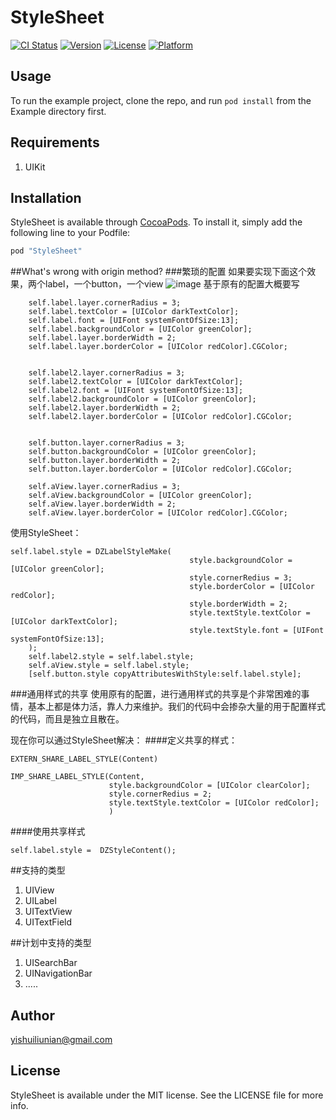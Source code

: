 # StyleSheet

[![CI Status](http://img.shields.io/travis/dongzhao/StyleSheet.svg?style=flat)](https://travis-ci.org/dongzhao/StyleSheet)
[![Version](https://img.shields.io/cocoapods/v/StyleSheet.svg?style=flat)](http://cocoapods.org/pods/StyleSheet)
[![License](https://img.shields.io/cocoapods/l/StyleSheet.svg?style=flat)](http://cocoapods.org/pods/StyleSheet)
[![Platform](https://img.shields.io/cocoapods/p/StyleSheet.svg?style=flat)](http://cocoapods.org/pods/StyleSheet)

## Usage

To run the example project, clone the repo, and run `pod install` from the Example directory first.

## Requirements

1. UIKit

## Installation

StyleSheet is available through [CocoaPods](http://cocoapods.org). To install
it, simply add the following line to your Podfile:

```ruby
pod "StyleSheet"
```


##What's wrong with origin method?
###繁琐的配置
如果要实现下面这个效果，两个label，一个button，一个view
![image](readmeImgs/demo.jpeg)
基于原有的配置大概要写

```
    self.label.layer.cornerRadius = 3;
    self.label.textColor = [UIColor darkTextColor];
    self.label.font = [UIFont systemFontOfSize:13];
    self.label.backgroundColor = [UIColor greenColor];
    self.label.layer.borderWidth = 2;
    self.label.layer.borderColor = [UIColor redColor].CGColor;
    
    
    self.label2.layer.cornerRadius = 3;
    self.label2.textColor = [UIColor darkTextColor];
    self.label2.font = [UIFont systemFontOfSize:13];
    self.label2.backgroundColor = [UIColor greenColor];
    self.label2.layer.borderWidth = 2;
    self.label2.layer.borderColor = [UIColor redColor].CGColor;
    
    
    self.button.layer.cornerRadius = 3;
    self.button.backgroundColor = [UIColor greenColor];
    self.button.layer.borderWidth = 2;
    self.button.layer.borderColor = [UIColor redColor].CGColor;
    
    self.aView.layer.cornerRadius = 3;
    self.aView.backgroundColor = [UIColor greenColor];
    self.aView.layer.borderWidth = 2;
    self.aView.layer.borderColor = [UIColor redColor].CGColor;
```

使用StyleSheet：


```
self.label.style = DZLabelStyleMake(
                                        style.backgroundColor = [UIColor greenColor];
                                        style.cornerRedius = 3;
                                        style.borderColor = [UIColor redColor];
                                        style.borderWidth = 2;
                                        style.textStyle.textColor = [UIColor darkTextColor];
                                        style.textStyle.font = [UIFont systemFontOfSize:13];
    );
    self.label2.style = self.label.style;
    self.aView.style = self.label.style;
    [self.button.style copyAttributesWithStyle:self.label.style];
```

###通用样式的共享
使用原有的配置，进行通用样式的共享是个非常困难的事情，基本上都是体力活，靠人力来维护。我们的代码中会掺杂大量的用于配置样式的代码，而且是独立且散在。

现在你可以通过StyleSheet解决：
####定义共享的样式：

```
EXTERN_SHARE_LABEL_STYLE(Content)

IMP_SHARE_LABEL_STYLE(Content,
                      style.backgroundColor = [UIColor clearColor];
                      style.cornerRedius = 2;
                      style.textStyle.textColor = [UIColor redColor];
                      )
```


####使用共享样式

```
self.label.style =  DZStyleContent();
```


##支持的类型

1. UIView
2. UILabel
3. UITextView
4. UITextField

##计划中支持的类型

1. UISearchBar
2. UINavigationBar
3. .....

## Author

yishuiliunian@gmail.com

## License

StyleSheet is available under the MIT license. See the LICENSE file for more info.

